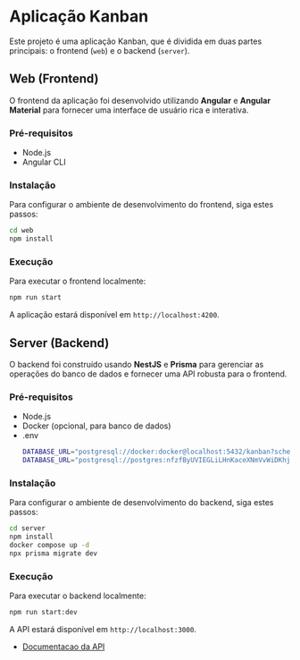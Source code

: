 
# Aplicação Kanban

Este projeto é uma aplicação Kanban, que é dividida em duas partes principais: o frontend (`web`) e o backend (`server`).

## Web (Frontend)

O frontend da aplicação foi desenvolvido utilizando **Angular** e **Angular Material** para fornecer uma interface de usuário rica e interativa.

### Pré-requisitos

- Node.js
- Angular CLI

### Instalação

Para configurar o ambiente de desenvolvimento do frontend, siga estes passos:

```bash
cd web
npm install
```

### Execução

Para executar o frontend localmente:

```bash
npm run start
```

A aplicação estará disponível em `http://localhost:4200`.

## Server (Backend)

O backend foi construído usando **NestJS** e **Prisma** para gerenciar as operações do banco de dados e fornecer uma API robusta para o frontend.

### Pré-requisitos

- Node.js
- Docker (opcional, para banco de dados)
- .env
  ```bash
  DATABASE_URL="postgresql://docker:docker@localhost:5432/kanban?schema=public" //dev
  DATABASE_URL="postgresql://postgres:nfzfByUVIEGLiLHnKaceXNmVvWiDKhjA@monorail.proxy.rlwy.net:12348/railway" //prod
  ```
### Instalação

Para configurar o ambiente de desenvolvimento do backend, siga estes passos:

```bash
cd server
npm install
docker compose up -d
npx prisma migrate dev
```
### Execução

Para executar o backend localmente:

```bash
npm run start:dev
```

A API estará disponível em `http://localhost:3000`.

- [Documentacao da API](server/README.md)
